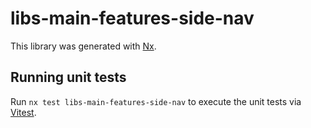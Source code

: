 # libs-main-features-side-nav

This library was generated with [Nx](https://nx.dev).

## Running unit tests

Run `nx test libs-main-features-side-nav` to execute the unit tests via [Vitest](https://vitest.dev/).
